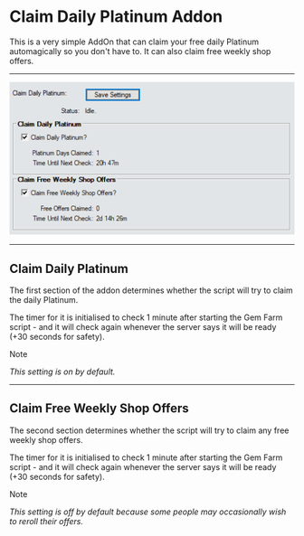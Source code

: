 # Claim Daily Platinum Addon

This is a very simple AddOn that can claim your free daily Platinum automagically so you don't have to. It can also claim free weekly shop offers.

___

![Claim Daily Platinum Fix Addon Preview Image](images/ClaimDailyPlatinumAddonPreview.png)

___

## Claim Daily Platinum

The first section of the addon determines whether the script will try to claim the daily Platinum.

The timer for it is initialised to check 1 minute after starting the Gem Farm script - and it will check again whenever the server says it will be ready (+30 seconds for safety).

> [!NOTE]
> *This setting is on by default.*

___

## Claim Free Weekly Shop Offers

The second section determines whether the script will try to claim any free weekly shop offers.

The timer for it is initialised to check 1 minute after starting the Gem Farm script - and it will check again whenever the server says it will be ready (+30 seconds for safety).

> [!NOTE]
> *This setting is off by default because some people may occasionally wish to reroll their offers.*